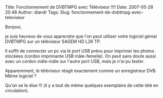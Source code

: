 Title: Fonctionnement de DVBTMPG avec Téléviseur !!!!
Date: 2007-05-28 20:48
Author: dlandr
Tags: 
Slug: fonctionnement-de-dvbtmpg-avec-televiseur

Bonjour,

je suis heureux de vous apprendre que l'on peut utiliser votre logiciel
génial DVBTMPG sur un téléviseur SAGEM HD L26 TP.

Il suffit de connecter un pc via le port USB prévu pour imprimer les
photos stockées (cordon imprimante USB mâle-femelle). On peut sans doute
aussi avec un cordon mâle-mâle sur l'autre port USB, mais je n'ai pu
tester.

Apparemment, le téléviseur réagit exactement comme un enregistreur DVB.
Même logiciel ?

Qu'on se le dise !!! (il y a tout de même quelques exemplaire de cette
télé en circulation).

